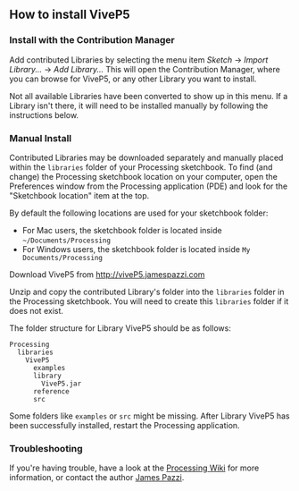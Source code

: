 ## How to install ViveP5

### Install with the Contribution Manager

Add contributed Libraries by selecting the menu item _Sketch_ → _Import Library..._ → _Add Library..._ This will open the Contribution Manager, where you can browse for ViveP5, or any other Library you want to install.

Not all available Libraries have been converted to show up in this menu. If a Library isn't there, it will need to be installed manually by following the instructions below.

### Manual Install

Contributed Libraries may be downloaded separately and manually placed within the `libraries` folder of your Processing sketchbook. To find (and change) the Processing sketchbook location on your computer, open the Preferences window from the Processing application (PDE) and look for the "Sketchbook location" item at the top.

By default the following locations are used for your sketchbook folder: 
  * For Mac users, the sketchbook folder is located inside `~/Documents/Processing` 
  * For Windows users, the sketchbook folder is located inside `My Documents/Processing`

Download ViveP5 from http://viveP5.jamespazzi.com

Unzip and copy the contributed Library's folder into the `libraries` folder in the Processing sketchbook. You will need to create this `libraries` folder if it does not exist.

The folder structure for Library ViveP5 should be as follows:

```
Processing
  libraries
    ViveP5
      examples
      library
        ViveP5.jar
      reference
      src
```
             
Some folders like `examples` or `src` might be missing. After Library ViveP5 has been successfully installed, restart the Processing application.

### Troubleshooting

If you're having trouble, have a look at the [Processing Wiki](https://github.com/processing/processing/wiki/How-to-Install-a-Contributed-Library) for more information, or contact the author [James Pazzi](http://jamespazzi.com).
